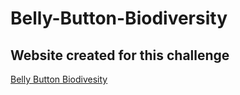 # Belly-Button-Biodiversity

## Website created for this challenge
<a href="https://teresawehmeier.github.io/plotlyDeploy/" target="_blank">Belly Button Biodivesity</a>
